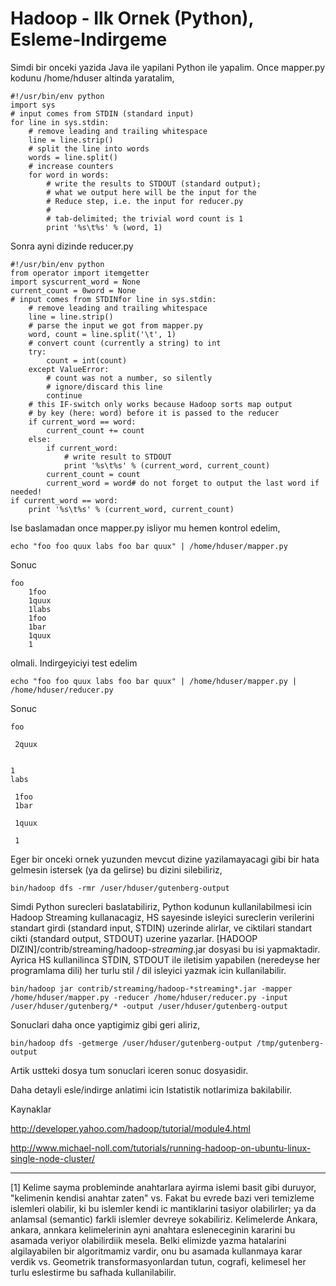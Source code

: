# Hadoop - Ilk Ornek (Python), Esleme-Indirgeme

Simdi bir onceki yazida Java ile yapilani Python ile yapalim. Once
mapper.py kodunu /home/hduser altinda yaratalim,

```
#!/usr/bin/env python
import sys
# input comes from STDIN (standard input)
for line in sys.stdin:
    # remove leading and trailing whitespace
    line = line.strip()
    # split the line into words
    words = line.split()
    # increase counters
    for word in words:
        # write the results to STDOUT (standard output);
        # what we output here will be the input for the
        # Reduce step, i.e. the input for reducer.py
        #
        # tab-delimited; the trivial word count is 1
        print '%s\t%s' % (word, 1)
```

Sonra ayni dizinde reducer.py

```
#!/usr/bin/env python
from operator import itemgetter
import syscurrent_word = None
current_count = 0word = None
# input comes from STDINfor line in sys.stdin:
    # remove leading and trailing whitespace
    line = line.strip()
    # parse the input we got from mapper.py
    word, count = line.split('\t', 1)
    # convert count (currently a string) to int
    try:
        count = int(count)
    except ValueError:
        # count was not a number, so silently
        # ignore/discard this line
        continue
    # this IF-switch only works because Hadoop sorts map output
    # by key (here: word) before it is passed to the reducer
    if current_word == word:
        current_count += count
    else:
        if current_word:
            # write result to STDOUT
            print '%s\t%s' % (current_word, current_count)
        current_count = count
        current_word = word# do not forget to output the last word if needed!
if current_word == word:
    print '%s\t%s' % (current_word, current_count)
```

Ise baslamadan once mapper.py isliyor mu hemen kontrol edelim,

```
echo "foo foo quux labs foo bar quux" | /home/hduser/mapper.py
```

Sonuc

```
foo
    1foo
    1quux
    1labs
    1foo
    1bar
    1quux
    1
```

olmali. Indirgeyiciyi test edelim

```
echo "foo foo quux labs foo bar quux" | /home/hduser/mapper.py | /home/hduser/reducer.py
```

Sonuc 

```
foo
  
 2quux
  
 
1
labs
  
 1foo  
 1bar
  
 1quux
  
 1
```

Eger bir onceki ornek yuzunden mevcut dizine yazilamayacagi gibi bir
hata gelmesin istersek (ya da gelirse) bu dizini silebiliriz,

```
bin/hadoop dfs -rmr /user/hduser/gutenberg-output
```

Simdi Python surecleri baslatabiliriz, Python kodunun kullanilabilmesi
icin Hadoop Streaming kullanacagiz, HS sayesinde isleyici sureclerin
verilerini standart girdi (standard input, STDIN) uzerinde alirlar, ve
ciktilari standart cikti (standard output, STDOUT) uzerine
yazarlar. [HADOOP DIZIN]/contrib/streaming/hadoop-*streaming*.jar
dosyasi bu isi yapmaktadir. Ayrica HS kullanilinca STDIN, STDOUT ile
iletisim yapabilen (neredeyse her programlama dili) her turlu stil /
dil isleyici yazmak icin kullanilabilir.

```
bin/hadoop jar contrib/streaming/hadoop-*streaming*.jar -mapper /home/hduser/mapper.py -reducer /home/hduser/reducer.py -input /user/hduser/gutenberg/* -output /user/hduser/gutenberg-output
```

Sonuclari daha once yaptigimiz gibi geri aliriz,

```
bin/hadoop dfs -getmerge /user/hduser/gutenberg-output /tmp/gutenberg-output
```

Artik ustteki dosya tum sonuclari iceren sonuc dosyasidir.

Daha detayli esle/indirge anlatimi icin Istatistik notlarimiza bakilabilir.

Kaynaklar

http://developer.yahoo.com/hadoop/tutorial/module4.html

http://www.michael-noll.com/tutorials/running-hadoop-on-ubuntu-linux-single-node-cluster/

---

[1] Kelime sayma probleminde anahtarlara ayirma islemi basit gibi
duruyor, "kelimenin kendisi anahtar zaten" vs. Fakat bu evrede bazi
veri temizleme islemleri olabilir, ki bu islemler kendi ic
mantiklarini tasiyor olabilirler; ya da anlamsal (semantic) farkli
islemler devreye sokabiliriz. Kelimelerde Ankara, ankara, annkara
kelimelerinin ayni anahtara esleneceginin kararini bu asamada veriyor
olabilirdiik mesela. Belki elimizde yazma hatalarini algilayabilen bir
algoritmamiz vardir, onu bu asamada kullanmaya karar verdik
vs. Geometrik transformasyonlardan tutun, cografi, kelimesel her turlu
eslestirme bu safhada kullanilabilir.





